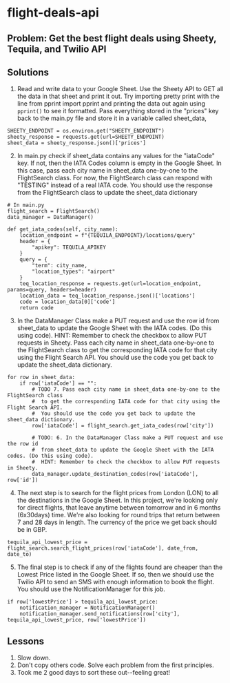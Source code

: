 # flight-deals-api
## Problem: Get the best flight deals using Sheety, Tequila, and Twilio API
## Solutions
1. Read and write data to your Google Sheet. Use the Sheety API to GET all the data in that sheet and print it out.
Try importing pretty print with the line from pprint import pprint and printing the data out again using `pprint()` to see it formatted.
Pass everything stored in the "prices" key back to the main.py file and store it in a variable called sheet_data,
```
SHEETY_ENDPOINT = os.environ.get("SHEETY_ENDPOINT")
sheety_response = requests.get(url=SHEETY_ENDPOINT)
sheet_data = sheety_response.json()['prices']
```
2. In main.py check if sheet_data contains any values for the "iataCode" key.
If not, then the IATA Codes column is empty in the Google Sheet.
In this case, pass each city name in sheet_data one-by-one to the FlightSearch class.
For now, the FlightSearch class can respond with "TESTING" instead of a real IATA code.
You should use the response from the FlightSearch class to update the sheet_data dictionary
```
# In main.py
flight_search = FlightSearch()
data_manager = DataManager()
```
```
def get_iata_codes(self, city_name):
    location_endpoint = f"{TEQUILA_ENDPOINT}/locations/query"
    header = {
        "apikey": TEQUILA_APIKEY
    }
    query = {
        "term": city_name,
        "location_types": "airport"
    }
    teq_location_response = requests.get(url=location_endpoint, params=query, headers=header)
    location_data = teq_location_response.json()['locations']
    code = location_data[0]['code']
    return code
```
3. In the DataManager Class make a PUT request and use the row id from sheet_data to update the Google Sheet with the IATA codes. (Do this using code).
HINT: Remember to check the checkbox to allow PUT requests in Sheety.
Pass each city name in sheet_data one-by-one to the FlightSearch class to get the corresponding IATA code for that city using the Flight Search API.
You should use the code you get back to update the sheet_data dictionary.
```
for row in sheet_data:
    if row['iataCode'] == "":
        # TODO 7. Pass each city name in sheet_data one-by-one to the FlightSearch class
        #  to get the corresponding IATA code for that city using the Flight Search API.
        #  You should use the code you get back to update the sheet_data dictionary.
        row['iataCode'] = flight_search.get_iata_codes(row['city'])

        # TODO: 6. In the DataManager Class make a PUT request and use the row id
        #  from sheet_data to update the Google Sheet with the IATA codes. (Do this using code).
        #  HINT: Remember to check the checkbox to allow PUT requests in Sheety.
        data_manager.update_destination_codes(row['iataCode'], row['id'])
```
4. The next step is to search for the flight prices from London (LON) to all the destinations in the Google Sheet. In this project, we're looking only for direct flights, that leave anytime between tomorrow and in 6 months (6x30days) time.
We're also looking for round trips that return between 7 and 28 days in length. The currency of the price we get back should be in GBP.
```
tequila_api_lowest_price = flight_search.search_flight_prices(row['iataCode'], date_from, date_to)
```
5. The final step is to check if any of the flights found are cheaper than the Lowest Price listed in the Google Sheet.
If so, then we should use the Twilio API to send an SMS with enough information to book the flight.
You should use the NotificationManager for this job.
```
if row['lowestPrice'] > tequila_api_lowest_price:
    notification_manager = NotificationManager()
    notification_manager.send_notifications(row['city'], tequila_api_lowest_price, row['lowestPrice'])
```
## Lessons
1. Slow down.
2. Don't copy others code. Solve each problem from the first principles.
3. Took me 2 good days to sort these out--feeling great!
